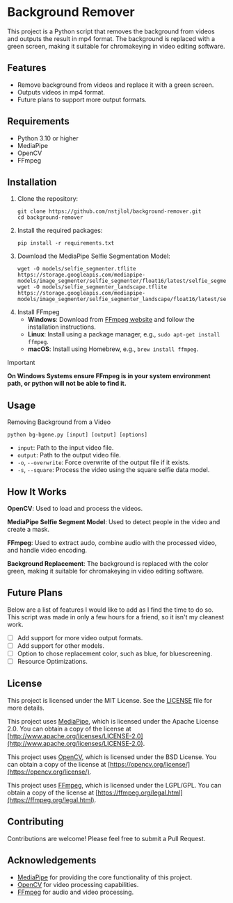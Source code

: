 # Background Remover
This project is a Python script that removes the background from videos and outputs the result in mp4 format. The background is replaced with a green screen, making it suitable for chromakeying in video editing software.

## Features
- Remove background from videos and replace it with a green screen.
- Outputs videos in mp4 format.
- Future plans to support more output formats.

## Requirements
- Python 3.10 or higher
- MediaPipe
- OpenCV
- FFmpeg

## Installation
1. Clone the repository:
    ```
    git clone https://github.com/nstjlol/background-remover.git
    cd background-remover
    ```
2. Install the required packages:
    ```
    pip install -r requirements.txt
    ```
3. Download the MediaPipe Selfie Segmentation Model:
    ```
    wget -O models/selfie_segmenter.tflite https://storage.googleapis.com/mediapipe-models/image_segmenter/selfie_segmenter/float16/latest/selfie_segmenter.tflite
    wget -O models/selfie_segmenter_landscape.tflite https://storage.googleapis.com/mediapipe-models/image_segmenter/selfie_segmenter_landscape/float16/latest/selfie_segmenter_landscape.tflite
    ```
4. Install FFmpeg
    - **Windows**: Download from [FFmpeg website](https://www.ffmpeg.org/download.html) and follow the installation instructions.
    - **Linux**: Install using a package manager, e.g., `sudo apt-get install ffmpeg`.
    - **macOS**: Install using Homebrew, e.g., `brew install ffmpeg`.

> [!IMPORTANT]
> **On Windows Systems ensure FFmpeg is in your system environment path, or python will not be able to find it.**

## Usage
Removing Background from a Video
```
python bg-bgone.py [input] [output] [options]
```
- `input`: Path to the input video file.
- `output`: Path to the output video file.
- `-o`, `--overwrite`: Force overwrite of the output file if it exists.
- `-s`, `--square`: Process the video using the square selfie data model.

## How It Works
**OpenCV**: Used to load and process the videos.

**MediaPipe Selfie Segment Model**: Used to detect people in the video and create a mask.

**FFmpeg**: Used to extract audo, combine audio with the processed video, and handle video encoding.

**Background Replacement**: The background is replaced with the color green, making it suitable for chromakeying in video editing software.

## Future Plans
Below are a list of features I would like to add as I find the time to do so. This script was made in only a few hours for a friend, so it isn't my cleanest work.
- [ ] Add support for more video output formats.
- [ ] Add support for other models.
- [ ] Option to chose replacement color, such as blue, for bluescreening.
- [ ] Resource Optimizations.

## License

This project is licensed under the MIT License. See the [LICENSE](LICENSE) file for more details.

This project uses [MediaPipe](https://github.com/google-ai-edge/mediapipe), which is licensed under the Apache License 2.0. You can obtain a copy of the license at [http://www.apache.org/licenses/LICENSE-2.0](http://www.apache.org/licenses/LICENSE-2.0).

This project uses [OpenCV](https://opencv.org), which is licensed under the BSD License. You can obtain a copy of the license at [https://opencv.org/license/](https://opencv.org/license/).

This project uses [FFmpeg](https://ffmpeg.org), which is licensed under the LGPL/GPL. You can obtain a copy of the license at [https://ffmpeg.org/legal.html](https://ffmpeg.org/legal.html).

## Contributing
Contributions are welcome! Please feel free to submit a Pull Request.

## Acknowledgements
- [MediaPipe](https://github.com/google-ai-edge/mediapipe) for providing the core functionality of this project.
- [OpenCV](https://github.com/opencv/opencv) for video processing capabilities.
- [FFmpeg](https://ffmpeg.org) for audio and video processing.
